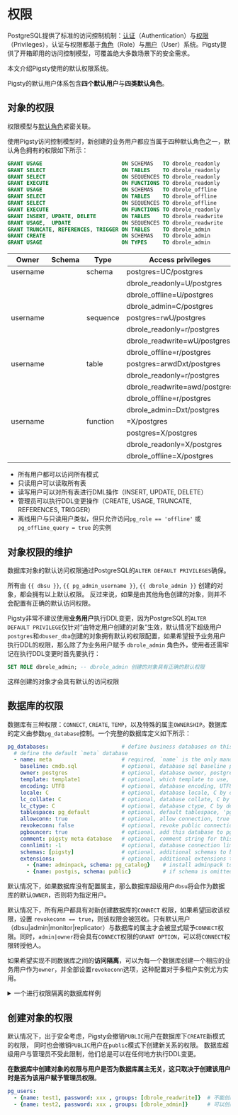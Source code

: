 # 权限

PostgreSQL提供了标准的访问控制机制：[认证](c-auth.md)（Authentication）与[权限](c-privilege.md)（Privileges），认证与权限都基于[角色](c-user.md)（Role）与[用户](c-user.md)（User）系统。Pigsty提供了开箱即用的访问控制模型，可覆盖绝大多数场景下的安全需求。

本文介绍Pigsty使用的默认权限系统。

Pigsty的默认用户体系包含**四个默认用户**与**四类默认角色**。

## 对象的权限

权限模型与[默认角色](c-user.md)紧密关联。

使用Pigsty访问控制模型时，新创建的业务用户都应当属于四种默认角色之一，默认角色拥有的权限如下所示：

```sql
GRANT USAGE                         ON SCHEMAS   TO dbrole_readonly
GRANT SELECT                        ON TABLES    TO dbrole_readonly
GRANT SELECT                        ON SEQUENCES TO dbrole_readonly
GRANT EXECUTE                       ON FUNCTIONS TO dbrole_readonly
GRANT USAGE                         ON SCHEMAS   TO dbrole_offline
GRANT SELECT                        ON TABLES    TO dbrole_offline
GRANT SELECT                        ON SEQUENCES TO dbrole_offline
GRANT EXECUTE                       ON FUNCTIONS TO dbrole_readonly
GRANT INSERT, UPDATE, DELETE        ON TABLES    TO dbrole_readwrite
GRANT USAGE,  UPDATE                ON SEQUENCES TO dbrole_readwrite
GRANT TRUNCATE, REFERENCES, TRIGGER ON TABLES    TO dbrole_admin
GRANT CREATE                        ON SCHEMAS   TO dbrole_admin
GRANT USAGE                         ON TYPES     TO dbrole_admin
```

| Owner    | Schema | Type     | Access privileges             |
| -------- | ------ | -------- | ----------------------------- |
| username |        | schema   | postgres=UC/postgres          |
|          |        |          | dbrole_readonly=U/postgres    |
|          |        |          | dbrole_offline=U/postgres     |
|          |        |          | dbrole_admin=C/postgres       |
| username |        | sequence | postgres=rwU/postgres         |
|          |        |          | dbrole_readonly=r/postgres    |
|          |        |          | dbrole_readwrite=wU/postgres  |
|          |        |          | dbrole_offline=r/postgres     |
| username |        | table    | postgres=arwdDxt/postgres     |
|          |        |          | dbrole_readonly=r/postgres    |
|          |        |          | dbrole_readwrite=awd/postgres |
|          |        |          | dbrole_offline=r/postgres     |
|          |        |          | dbrole_admin=Dxt/postgres     |
| username |        | function | =X/postgres                   |
|          |        |          | postgres=X/postgres           |
|          |        |          | dbrole_readonly=X/postgres    |
|          |        |          | dbrole_offline=X/postgres     |


* 所有用户都可以访问所有模式
* 只读用户可以读取所有表
* 读写用户可以对所有表进行DML操作（INSERT, UPDATE, DELETE）
* 管理员可以执行DDL变更操作（CREATE, USAGE, TRUNCATE, REFERENCES, TRIGGER）
* 离线用户与只读用户类似，但只允许访问`pg_role == 'offline'` 或 `pg_offline_query = true` 的实例


## 对象权限的维护

数据库对象的默认访问权限通过PostgreSQL的`ALTER DEFAULT PRIVILEGES`确保。

所有由 `{{ dbsu }}`, `{{ pg_admin_username }}`, `{{ dbrole_admin }}` 创建的对象，都会拥有以上默认权限。
反过来说，如果是由其他角色创建的对象，则并不会配置有正确的默认访问权限。

Pigsty非常不建议使用**业务用户**执行DDL变更，因为PostgreSQL的`ALTER DEFAULT PRIVILEGE`仅针对“由特定用户创建的对象”生效，默认情况下超级用户`postgres`和`dbuser_dba`创建的对象拥有默认的权限配置，如果希望授予业务用户执行DDL的权限，那么除了为业务用户赋予 `dbrole_admin` 角色外，使用者还需牢记在执行DDL变更时首先要执行：

```sql
SET ROLE dbrole_admin; -- dbrole_admin 创建的对象具有正确的默认权限
```

这样创建的对象才会具有默认的访问权限


## 数据库的权限

数据库有三种权限：`CONNECT`, `CREATE`, `TEMP`，以及特殊的属主`OWNERSHIP`。数据库的定义由参数`pg_database`控制。一个完整的数据库定义如下所示：

```yaml
pg_databases:                       # define business databases on this cluster, array of database definition
  # define the default `meta` database
  - name: meta                      # required, `name` is the only mandatory field of a database definition
    baseline: cmdb.sql              # optional, database sql baseline path, (relative path among ansible search path, e.g files/)
    owner: postgres                 # optional, database owner, postgres by default
    template: template1             # optional, which template to use, template1 by default
    encoding: UTF8                  # optional, database encoding, UTF8 by default. (MUST same as template database)
    locale: C                       # optional, database locale, C by default.  (MUST same as template database)
    lc_collate: C                   # optional, database collate, C by default. (MUST same as template database)
    lc_ctype: C                     # optional, database ctype, C by default.   (MUST same as template database)
    tablespace: pg_default          # optional, default tablespace, 'pg_default' by default.
    allowconn: true                 # optional, allow connection, true by default. false will disable connect at all
    revokeconn: false               # optional, revoke public connection privilege. false by default. (leave connect with grant option to owner)
    pgbouncer: true                 # optional, add this database to pgbouncer database list? true by default
    comment: pigsty meta database   # optional, comment string for this database
    connlimit: -1                   # optional, database connection limit, default -1 disable limit
    schemas: [pigsty]               # optional, additional schemas to be created, array of schema names
    extensions:                     # optional, additional extensions to be installed: array of schema definition `{name,schema}`
      - {name: adminpack, schema: pg_catalog}    # install adminpack to pg_catalog and install postgis to public
      - {name: postgis, schema: public}          # if schema is omitted, extension will be installed according to search_path.

```

默认情况下，如果数据库没有配置属主，那么数据库超级用户`dbsu`将会作为数据库的默认`OWNER`，否则将为指定用户。

默认情况下，所有用户都具有对新创建数据库的`CONNECT` 权限，如果希望回收该权限，设置 `revokeconn == true`，则该权限会被回收。只有默认用户（dbsu|admin|monitor|replicator）与数据库的属主才会被显式赋予`CONNECT`权限。同时，`admin|owner`将会具有`CONNECT`权限的`GRANT OPTION`，可以将`CONNECT`权限转授他人。

如果希望实现不同数据库之间的**访问隔离**，可以为每一个数据库创建一个相应的业务用户作为`owner`，并全部设置`revokeconn`选项，这种配置对于多租户实例尤为实用。

<details>
<summary>一个进行权限隔离的数据库样例</summary>

```yaml
#--------------------------------------------------------------#
# pg-infra (example database for cluster loading)
#--------------------------------------------------------------#
pg-infra:
  hosts:
    10.10.10.40: { pg_seq: 1, pg_role: primary }
    10.10.10.41: { pg_seq: 2, pg_role: replica , pg_offline_query: true }
  vars:
    pg_cluster: pg-infrastructure
    pg_version: 13
    vip_address: 10.10.10.4
    pgbouncer_poolmode: session
    pg_hba_rules_extra:
      - title: allow confluence jira gitlab eazybi direct access
        role: common
        rules:
          - host    confluence dbuser_confluence   10.0.0.0/8        md5
          - host    jira       dbuser_jira         10.0.0.0/8        md5
          - host    gitlab     dbuser_gitlab       10.0.0.0/8        md5

    pg_users:
      # infra prod user
      - { name: dbuser_hybridcloud, password: ssag-2xd, pgbouncer: true, roles: [ dbrole_readwrite ] }
      - { name: dbuser_confluence, password: mc2iohos , pgbouncer: true, roles: [ dbrole_admin ] }
      - { name: dbuser_gitlab, password: sdf23g22sfdd , pgbouncer: true, roles: [ dbrole_readwrite ] }
      - { name: dbuser_jira, password: sdpijfsfdsfdfs , pgbouncer: true, roles: [ dbrole_admin ] }
    pg_databases:
      # infra database
      - { name: hybridcloud , revokeconn: true, owner: dbuser_hybridcloud , parameters: { search_path: yay,public } , connlimit: 100 }
      - { name: confluence , revokeconn: true, owner: dbuser_confluence , connlimit: 100 }
      - { name: gitlab , revokeconn: true, owner: dbuser_gitlab, connlimit: 100 }
      - { name: jira , revokeconn: true, owner: dbuser_jira , connlimit: 100 }

```

</details>



## 创建对象的权限

默认情况下，出于安全考虑，Pigsty会撤销`PUBLIC`用户在数据库下`CREATE`新模式的权限，
同时也会撤销`PUBLIC`用户在`public`模式下创建新关系的权限。
数据库超级用户与管理员不受此限制，他们总是可以在任何地方执行DDL变更。

**在数据库中创建对象的权限与用户是否为数据库属主无关，这只取决于创建该用户时是否为该用户赋予管理员权限**。

```yaml
pg_users:
  - {name: test1, password: xxx , groups: [dbrole_readwrite]}  # 不能创建Schema与对象
  - {name: test2, password: xxx , groups: [dbrole_admin]}      # 可以创建Schema与对象
```
